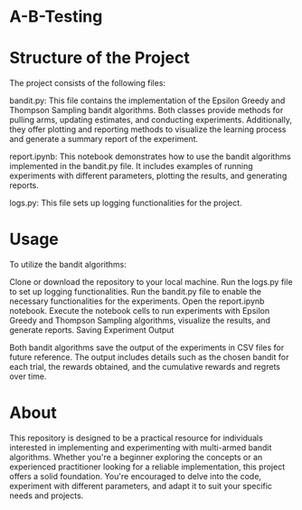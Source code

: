 # A-B-Testing
# Structure of the Project

The project consists of the following files:

bandit.py: This file contains the implementation of the Epsilon Greedy and Thompson Sampling bandit algorithms. Both classes provide methods for pulling arms, updating estimates, and conducting experiments. Additionally, they offer plotting and reporting methods to visualize the learning process and generate a summary report of the experiment.

report.ipynb: This notebook demonstrates how to use the bandit algorithms implemented in the bandit.py file. It includes examples of running experiments with different parameters, plotting the results, and generating reports.

logs.py: This file sets up logging functionalities for the project.

# Usage

To utilize the bandit algorithms:

Clone or download the repository to your local machine.
Run the logs.py file to set up logging functionalities.
Run the bandit.py file to enable the necessary functionalities for the experiments.
Open the report.ipynb notebook.
Execute the notebook cells to run experiments with Epsilon Greedy and Thompson Sampling algorithms, visualize the results, and generate reports.
Saving Experiment Output

Both bandit algorithms save the output of the experiments in CSV files for future reference. The output includes details such as the chosen bandit for each trial, the rewards obtained, and the cumulative rewards and regrets over time.

# About

This repository is designed to be a practical resource for individuals interested in implementing and experimenting with multi-armed bandit algorithms. Whether you're a beginner exploring the concepts or an experienced practitioner looking for a reliable implementation, this project offers a solid foundation. You're encouraged to delve into the code, experiment with different parameters, and adapt it to suit your specific needs and projects.
